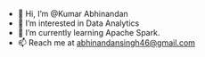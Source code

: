 - 👋 Hi, I’m @Kumar Abhinandan
- 👀 I’m interested in Data Analytics
- 🌱 I’m currently learning Apache Spark.
- 📫 Reach me at abhinandansingh46@gmail.com

<!---
Abhisingh46/Abhisingh46 is a ✨ special ✨ repository because its `README.md` (this file) appears on your GitHub profile.
You can click the Preview link to take a look at your changes.
--->
